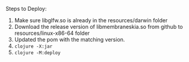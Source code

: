 Steps to Deploy:

1. Make sure libglfw.so is already in the resources/darwin folder
2. Download the release version of libmembraneskia.so from github to resources/linux-x86-64 folder
3. Updated the pom with the matching version.
4. `clojure -X:jar`
5. `clojure -M:deploy`
